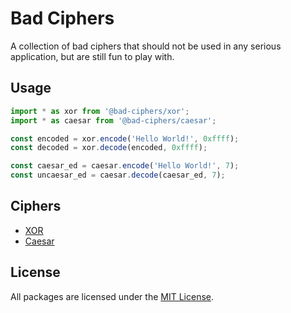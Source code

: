 # Bad Ciphers

A collection of bad ciphers that should not be used in any serious application, but are still fun to play with.

## Usage

```typescript
import * as xor from '@bad-ciphers/xor';
import * as caesar from '@bad-ciphers/caesar';

const encoded = xor.encode('Hello World!', 0xffff);
const decoded = xor.decode(encoded, 0xffff);

const caesar_ed = caesar.encode('Hello World!', 7);
const uncaesar_ed = caesar.decode(caesar_ed, 7);
```

## Ciphers

- [XOR](./packages/xor/README.md)
- [Caesar](./packages/caesar/README.md)

## License

All packages are licensed under the [MIT License](./LICENSE).

